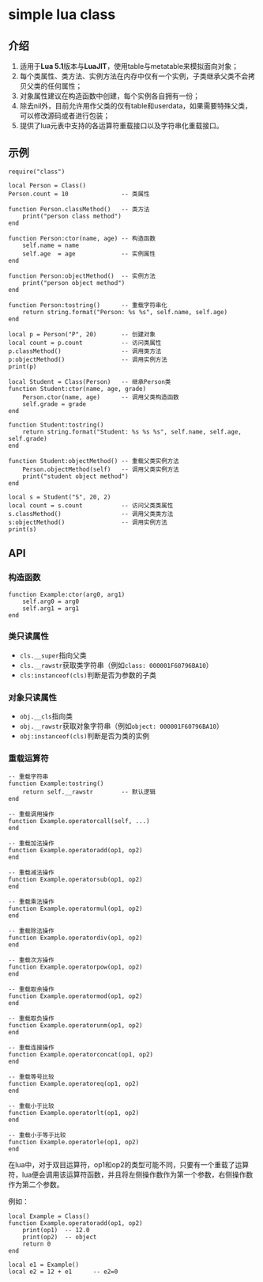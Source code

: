# simple lua class
## 介绍
1. 适用于**Lua 5.1**版本与**LuaJIT**，使用table与metatable来模拟面向对象；
2. 每个类属性、类方法、实例方法在内存中仅有一个实例，子类继承父类不会拷贝父类的任何属性；
3. 对象属性建议在构造函数中创建，每个实例各自拥有一份；
4. 除去nil外，目前允许用作父类的仅有table和userdata，如果需要特殊父类，可以修改源码或者进行包装；
5. 提供了lua元表中支持的各运算符重载接口以及字符串化重载接口。

## 示例
```
require("class")

local Person = Class()
Person.count = 10               -- 类属性

function Person.classMethod()   -- 类方法
    print("person class method")
end

function Person:ctor(name, age) -- 构造函数
    self.name = name
    self.age  = age             -- 实例属性
end

function Person:objectMethod()  -- 实例方法
    print("person object method")
end

function Person:tostring()      -- 重载字符串化
    return string.format("Person: %s %s", self.name, self.age)
end

local p = Person("P", 20)       -- 创建对象
local count = p.count           -- 访问类属性
p.classMethod()                 -- 调用类方法
p:objectMethod()                -- 调用实例方法
print(p)

local Student = Class(Person)   -- 继承Person类
function Student:ctor(name, age, grade)
    Person.ctor(name, age)      -- 调用父类构造函数
    self.grade = grade
end

function Student:tostring()
    return string.format("Student: %s %s %s", self.name, self.age, self.grade)
end

function Student:objectMethod() -- 重载父类实例方法
    Person.objectMethod(self)   -- 调用父类实例方法
    print("student object method")
end

local s = Student("S", 20, 2)
local count = s.count           -- 访问父类类属性
s.classMethod()                 -- 调用父类类方法
s:objectMethod()                -- 调用实例方法
print(s)
```

## API
### 构造函数
```
function Example:ctor(arg0, arg1)
    self.arg0 = arg0
    self.arg1 = arg1
end
```

### 类只读属性
* `cls.__super`指向父类
* `cls.__rawstr`获取类字符串（例如`class: 000001F60796BA10`）
* `cls:instanceof(cls)`判断是否为参数的子类

### 对象只读属性
* `obj.__cls`指向类
* `obj.__rawstr`获取对象字符串（例如`object: 000001F60796BA10`）
* `obj:instanceof(cls)`判断是否为类的实例

### 重载运算符

```
-- 重载字符串
function Example:tostring()
    return self.__rawstr        -- 默认逻辑
end

-- 重载调用操作
function Example.operatorcall(self, ...)
end

-- 重载加法操作
function Example.operatoradd(op1, op2)
end

-- 重载减法操作
function Example.operatorsub(op1, op2)
end

-- 重载乘法操作
function Example.operatormul(op1, op2)
end

-- 重载除法操作
function Example.operatordiv(op1, op2)
end

-- 重载次方操作
function Example.operatorpow(op1, op2)
end

-- 重载取余操作
function Example.operatormod(op1, op2)
end

-- 重载取负操作
function Example.operatorunm(op1, op2)
end

-- 重载连接操作
function Example.operatorconcat(op1, op2)
end

-- 重载等号比较
function Example.operatoreq(op1, op2)
end

-- 重载小于比较
function Example.operatorlt(op1, op2)
end

-- 重载小于等于比较
function Example.operatorle(op1, op2)
end
```

在lua中，对于双目运算符，op1和op2的类型可能不同，只要有一个重载了运算符，lua便会调用该运算符函数，并且将左侧操作数作为第一个参数，右侧操作数作为第二个参数。

例如：
```
local Example = Class()
function Example.operatoradd(op1, op2)
    print(op1)  -- 12.0
    print(op2)  -- object
    return 0
end

local e1 = Example()
local e2 = 12 + e1      -- e2=0
```
